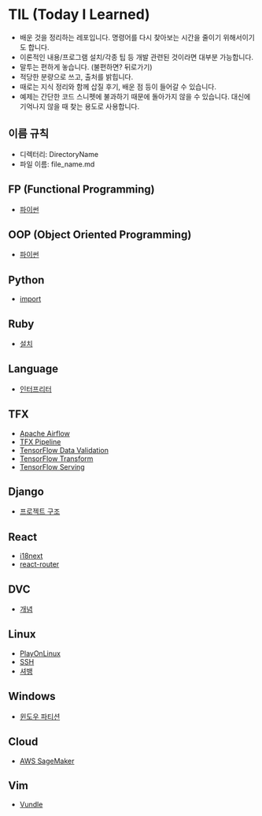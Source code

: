 # TIL (Today I Learned)

- 배운 것을 정리하는 레포입니다. 명령어를 다시 찾아보는 시간을 줄이기 위해서이기도 합니다.
- 이론적인 내용/프로그램 설치/각종 팁 등 개발 관련된 것이라면 대부분 가능합니다.
- 말투는 편하게 놓습니다. (불편하면? 뒤로가기)
- 적당한 분량으로 쓰고, 출처를 밝힙니다.
- 때로는 지식 정리와 함께 삽질 후기, 배운 점 등이 들어갈 수 있습니다.
- 예제는 간단한 코드 스니펫에 불과하기 때문에 돌아가지 않을 수 있습니다. 대신에 기억나지 않을 때 찾는 용도로 사용합니다.

## 이름 규칙

- 디렉터리: DirectoryName
- 파일 이름: file_name.md

## FP (Functional Programming)

- [파이썬](./FP/fp_python.md)

## OOP (Object Oriented Programming)

- [파이썬](./OOP/oop_python.md)

## Python

- [import](./Python/import.md)

## Ruby

- [설치](./Ruby/install.md)

## Language

- [인터프리터](./Language/interpreter.md)

## TFX

- [Apache Airflow](./TFX/apache_airflow.md)
- [TFX Pipeline](./TFX/tfx_pipeline.md)
- [TensorFlow Data Validation](./TFX/tfdv.md)
- [TensorFlow Transform](./TFX/tft.md)
- [TensorFlow Serving](./TFX/tf_serving.md)

## Django

- [프로젝트 구조](./Django/project_structure.md)

## React

- [i18next](./React/react_i18next.md)
- [react-router](./React/react_router.md)

## DVC

- [개념](./DVC/concept.md)

## Linux

- [PlayOnLinux](./Linux/playonlinux.md)
- [SSH](./Linux/ssh.md)
- [셔뱅](./Linux/shebang.md)

## Windows

- [윈도우 파티션](./Windows/windows_partition.md)

## Cloud

- [AWS SageMaker](./Cloud/aws_sagemaker.md)

## Vim

- [Vundle](./Vim/vundle.md)
